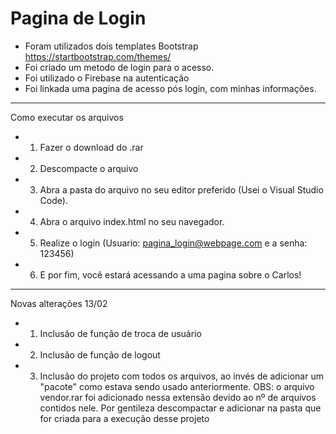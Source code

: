 # Pagina de Login

- Foram utilizados dois templates Bootstrap https://startbootstrap.com/themes/
- Foi criado um metodo de login para o acesso.
- Foi utilizado o Firebase na autenticação
- Foi linkada uma pagina de acesso pós login, com minhas informações.

--------------------------------------------------------------------------------
Como executar os arquivos

- 1. Fazer o download do .rar
- 2. Descompacte o arquivo
- 3. Abra a pasta do arquivo no seu editor preferido (Usei o Visual Studio Code).
- 4. Abra o arquivo index.html no seu navegador.
- 5. Realize o login (Usuario: pagina_login@webpage.com e a senha: 123456)
- 6. E por fim, você estará acessando a uma pagina sobre o Carlos!
--------------------------------------------------------------------------------
Novas alterações 13/02

- 1. Inclusão de função de troca de usuário
- 2. Inclusão de função de logout
- 3. Inclusão do projeto com todos os arquivos, ao invés de adicionar um "pacote" como estava sendo usado anteriormente.
OBS: o arquivo vendor.rar foi adicionado nessa extensão devido ao nº de arquivos contidos nele.
Por gentileza descompactar e adicionar na pasta que for criada para a execução desse projeto

